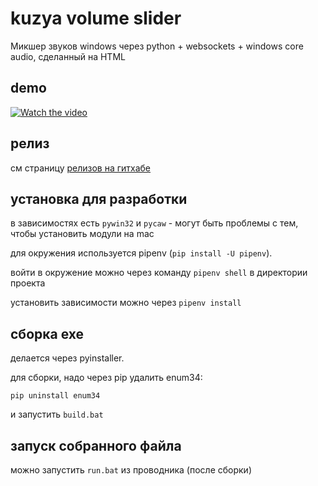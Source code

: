 # kuzya volume slider

Микшер звуков windows через python + websockets + windows core audio, сделанный на HTML

## demo

[![Watch the video](https://img.youtube.com/vi/3AZCA7A8h_g/maxresdefault.jpg)](https://youtu.be/3AZCA7A8h_g)

## релиз

см страницу [релизов на гитхабе](https://github.com/ColCh/Kuzya-volume-slider/releases)

## установка для разработки

в зависимостях есть `pywin32` и `pycaw` - могут быть проблемы с тем, чтобы установить модули на mac

для окружения используется pipenv (`pip install -U pipenv`).

войти в окружение можно через команду `pipenv shell` в директории проекта

установить зависимости можно через `pipenv install`

## сборка exe

делается через pyinstaller.

для сборки, надо через pip удалить enum34:

`pip uninstall enum34`

и запустить `build.bat`

## запуск собранного файла

можно запустить `run.bat` из проводника (после сборки)

